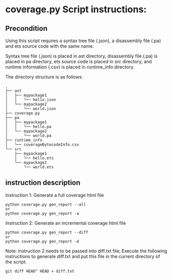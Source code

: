 # coverage.py Script instructions:

## Precondition

Using this script requires a syntax tree file (.json), a disassembly file (.pa) and ets source code with the same name.

Syntax tree file (.json) is placed in ast directory, disassembly file (.pa) is placed in pa directory, ets source code is placed in src directory, and runtime information (.csv) is placed in runtime_info directory.

The directory structure is as follows:
```
.
├── ast
│   ├── mypackage1
│   │   └── hello.json
│   └── mypackage2
│       └── world.json
├── coverage.py
├── pa
│   ├── mypackage1
│   │   └── hello.pa
│   └── mypackage2
│       └── world.pa
├── runtime_info
│   └── coverageBytecodeInfo.csv
└── src
    ├── mypackage1
    │   └── hello.ets
    └── mypackage2
        └── world.ets
```

## instruction description
Instruction 1: Generate a full coverage html file
```
python coverage.py gen_report --all
or
python coverage.py gen_report -a
```

Instruction 2: Generate an incremental coverage html file
```
python coverage.py gen_report --diff
or
python coverage.py gen_report -d
```


Note: instruction 2 needs to be passed into diff.txt file;
Execute the following instructions to generate diff.txt and put this file in the current directory of the script.
```
git diff HEAD^ HEAD > diff.txt
```